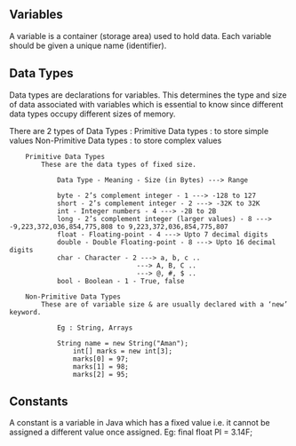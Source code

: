 ## Variables
A variable is a container (storage area) used to hold data.
Each variable should be given a unique name (identifier).  

## Data Types
Data types are declarations for variables. This determines the type and size of  data associated with variables which is essential to know since different data  types occupy different sizes of memory.

There are 2 types of Data Types :
    Primitive Data types : to store simple values
    Non-Primitive Data types : to store complex values

	    Primitive Data Types
	        These are the data types of fixed size.
	
                Data Type - Meaning - Size (in Bytes) ---> Range

                byte - 2’s complement integer - 1 ---> -128 to 127
                short - 2’s complement integer - 2 ---> -32K to 32K
                int - Integer numbers - 4 ---> -2B to 2B
                long - 2’s complement integer (larger values) - 8 ---> -9,223,372,036,854,775,808 to 9,223,372,036,854,775,807
                float - Floating-point - 4 ---> Upto 7 decimal digits
                double - Double Floating-point - 8 ---> Upto 16 decimal digits
                char - Character - 2 ---> a, b, c ..
                                    ---> A, B, C ..
                                    ---> @, #, $ ..
                bool - Boolean - 1 - True, false

        Non-Primitive Data Types
            These are of variable size & are usually declared with a ‘new’ keyword.

                Eg : String, Arrays

                String name = new String("Aman");
                    int[] marks = new int[3];
                    marks[0] = 97;
                    marks[1] = 98;
                    marks[2] = 95;

## Constants
A constant is a variable in Java which has a fixed value i.e. it cannot be assigned a different value once assigned.
    Eg: 
        final float PI = 3.14F;